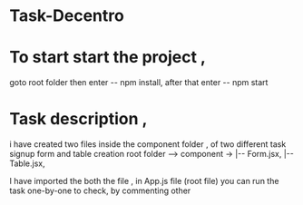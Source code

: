 ﻿# Task-Decentro

# To start start the project ,
 goto root folder then enter -- npm install,
 after that enter -- npm start

# Task description ,
 i have created two files inside the component folder , of two different task
 signup form and table creation
 root folder --> component ->
           |-- Form.jsx,
           |-- Table.jsx,

I have imported the both the file , in App.js file (root file)
you can run the task one-by-one to check, by commenting other
